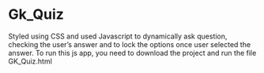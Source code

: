 # Gk_Quiz
Styled using CSS and used Javascript to dynamically ask question, checking the user’s answer and to lock the options once user selected the answer. 
To run this js app, you need to download the project and run the file GK_Quiz.html 
